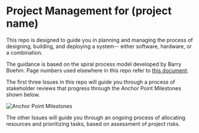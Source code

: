 # Project Management for (project name)

This repo is designed to guide you in planning and managing the process of designing, building, and deploying a system-- either software, hardware, or a combination.

The guidance is based on the spiral process model developed by Barry Boehm. Page numbers used elsewhere in this repo refer to [this document](https://resources.sei.cmu.edu/asset_files/SpecialReport/2000_003_001_13655.pdf).

The first three Issues in this repo will guide you through a process of stakeholder reviews that progress through the Anchor Point Milestones shown below.

![Anchor Point Milestones](./anchorPoints.png)

The other Issues will guide you through an ongoing process of allocating resources and prioritizing tasks, based on assessment of project risks.
